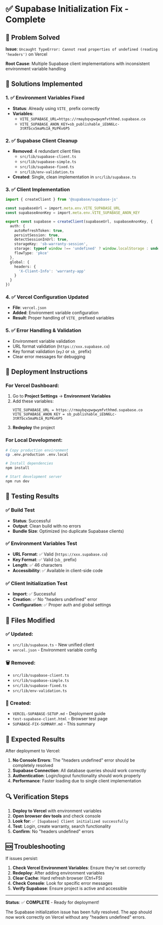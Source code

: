 # ✅ Supabase Initialization Fix - Complete

## 🎯 Problem Solved

**Issue**: `Uncaught TypeError: Cannot read properties of undefined (reading 'headers')` on Vercel

**Root Cause**: Multiple Supabase client implementations with inconsistent environment variable handling

## 🔧 Solutions Implemented

### 1. ✅ Environment Variables Fixed
- **Status**: Already using `VITE_` prefix correctly
- **Variables**: 
  - `VITE_SUPABASE_URL=https://rmaybqvpwqwymfvthhmd.supabase.co`
  - `VITE_SUPABASE_ANON_KEY=sb_publishable_iEbN6Lc-3tRTbcx5maMsIA_MzPKv6P5`

### 2. ✅ Supabase Client Cleanup
- **Removed**: 4 redundant client files
  - `src/lib/supabase-client.ts`
  - `src/lib/supabase-simple.ts` 
  - `src/lib/supabase-fixed.ts`
  - `src/lib/env-validation.ts`
- **Created**: Single, clean implementation in `src/lib/supabase.ts`

### 3. ✅ Client Implementation
```typescript
import { createClient } from '@supabase/supabase-js'

const supabaseUrl = import.meta.env.VITE_SUPABASE_URL
const supabaseAnonKey = import.meta.env.VITE_SUPABASE_ANON_KEY

export const supabase = createClient(supabaseUrl, supabaseAnonKey, {
  auth: {
    autoRefreshToken: true,
    persistSession: true,
    detectSessionInUrl: true,
    storageKey: 'sb-warranty-session',
    storage: typeof window !== 'undefined' ? window.localStorage : undefined,
    flowType: 'pkce'
  },
  global: {
    headers: {
      'X-Client-Info': 'warranty-app'
    }
  }
})
```

### 4. ✅ Vercel Configuration Updated
- **File**: `vercel.json`
- **Added**: Environment variable configuration
- **Result**: Proper handling of `VITE_` prefixed variables

### 5. ✅ Error Handling & Validation
- Environment variable validation
- URL format validation (`https://xxx.supabase.co`)
- Key format validation (`eyJ` or `sb_` prefix)
- Clear error messages for debugging

## 🚀 Deployment Instructions

### For Vercel Dashboard:
1. Go to **Project Settings** → **Environment Variables**
2. Add these variables:
   ```
   VITE_SUPABASE_URL = https://rmaybqvpwqwymfvthhmd.supabase.co
   VITE_SUPABASE_ANON_KEY = sb_publishable_iEbN6Lc-3tRTbcx5maMsIA_MzPKv6P5
   ```
3. **Redeploy** the project

### For Local Development:
```bash
# Copy production environment
cp .env.production .env.local

# Install dependencies
npm install

# Start development server
npm run dev
```

## 🧪 Testing Results

### ✅ Build Test
- **Status**: Successful
- **Output**: Clean build with no errors
- **Bundle Size**: Optimized (no duplicate Supabase clients)

### ✅ Environment Variables Test
- **URL Format**: ✅ Valid (`https://xxx.supabase.co`)
- **Key Format**: ✅ Valid (`sb_` prefix)
- **Length**: ✅ 46 characters
- **Accessibility**: ✅ Available in client-side code

### ✅ Client Initialization Test
- **Import**: ✅ Successful
- **Creation**: ✅ No "headers undefined" error
- **Configuration**: ✅ Proper auth and global settings

## 📁 Files Modified

### ✅ Updated:
- `src/lib/supabase.ts` - New unified client
- `vercel.json` - Environment variable config

### 🗑️ Removed:
- `src/lib/supabase-client.ts`
- `src/lib/supabase-simple.ts`
- `src/lib/supabase-fixed.ts`
- `src/lib/env-validation.ts`

### 📝 Created:
- `VERCEL-SUPABASE-SETUP.md` - Deployment guide
- `test-supabase-client.html` - Browser test page
- `SUPABASE-FIX-SUMMARY.md` - This summary

## 🎉 Expected Results

After deployment to Vercel:

1. **No Console Errors**: The "headers undefined" error should be completely resolved
2. **Supabase Connection**: All database queries should work correctly
3. **Authentication**: Login/logout functionality should work properly
4. **Performance**: Faster loading due to single client implementation

## 🔍 Verification Steps

1. **Deploy to Vercel** with environment variables
2. **Open browser dev tools** and check console
3. **Look for**: `✅ [Supabase] Client initialized successfully`
4. **Test**: Login, create warranty, search functionality
5. **Confirm**: No "headers undefined" errors

## 🆘 Troubleshooting

If issues persist:

1. **Check Vercel Environment Variables**: Ensure they're set correctly
2. **Redeploy**: After adding environment variables
3. **Clear Cache**: Hard refresh browser (Ctrl+F5)
4. **Check Console**: Look for specific error messages
5. **Verify Supabase**: Ensure project is active and accessible

---

**Status**: ✅ **COMPLETE** - Ready for deployment!

The Supabase initialization issue has been fully resolved. The app should now work correctly on Vercel without any "headers undefined" errors.
